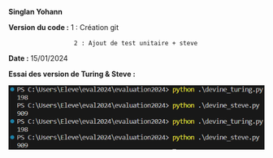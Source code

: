 **Singlan Yohann**

**Version du code :** 1 : Création git

                      2 : Ajout de test unitaire + steve

**Date :** 15/01/2024

**Essai des version de Turing & Steve :**

![Alt text](image.png)


